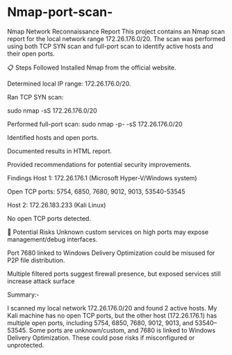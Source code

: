 # Nmap-port-scan-
Nmap Network Reconnaissance Report This project contains an Nmap scan report for the local network range 172.26.176.0/20. The scan was performed using both TCP SYN scan and full-port scan to identify active hosts and their open ports.

📋 Steps Followed
Installed Nmap from the official website.

Determined local IP range: 172.26.176.0/20.

Ran TCP SYN scan:

sudo nmap -sS 172.26.176.0/20

Performed full-port scan:
sudo nmap -p- -sS 172.26.176.0/20

Identified hosts and open ports.

Documented results in HTML report.

Provided recommendations for potential security improvements.

Findings
Host 1: 172.26.176.1 (Microsoft Hyper-V/Windows system)

Open TCP ports: 5754, 6850, 7680, 9012, 9013, 53540-53545

Host 2: 172.26.183.233 (Kali Linux)

No open TCP ports detected.

🚨 Potential Risks
Unknown custom services on high ports may expose management/debug interfaces.

Port 7680 linked to Windows Delivery Optimization could be misused for P2P file distribution.

Multiple filtered ports suggest firewall presence, but exposed services still increase attack surface


Summary:-

I scanned my local network 172.26.176.0/20 and found 2 active hosts.
My Kali machine has no open TCP ports, but the other host (172.26.176.1) has multiple open ports, including 5754, 6850, 7680, 9012, 9013, and 53540–53545.
Some ports are unknown/custom, and 7680 is linked to Windows Delivery Optimization.
These could pose risks if misconfigured or unprotected.








